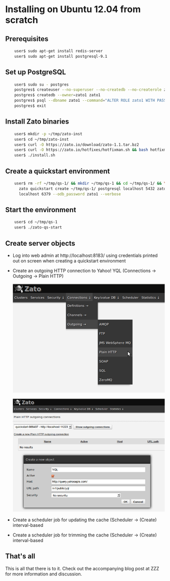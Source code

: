 Installing on Ubuntu 12.04 from scratch
=======================================

Prerequisites
-------------

```bash
    user$ sudo apt-get install redis-server
    user$ sudo apt-get install postgresql-9.1
```

Set up PostgreSQL
-----------------

```bash
    user$ sudo su - postgres
    postgres$ createuser --no-superuser --no-createdb --no-createrole zato1
    postgres$ createdb --owner=zato1 zato1
    postgres$ psql --dbname zato1 --command="ALTER ROLE zato1 WITH PASSWORD 'zato1'"
    postgres$ exit
```

Install Zato binaries
---------------------

```bash
    user$ mkdir -p ~/tmp/zato-inst
    user$ cd ~/tmp/zato-inst
    user$ curl -O https://zato.io/download/zato-1.1.tar.bz2
    user$ curl -O https://zato.io/hotfixes/hotfixman.sh && bash hotfixman.sh
    user$ ./install.sh
```

Create a quickstart environment
-------------------------------

```bash
    user$ rm -rf ~/tmp/qs-1/ && mkdir ~/tmp/qs-1 && cd ~/tmp/qs-1/ && \
      zato quickstart create ~/tmp/qs-1/ postgresql localhost 5432 zato1 zato1 \
      localhost 6379 --odb_password zato1 --verbose
```

Start the environment
---------------------

```bash
    user$ cd ~/tmp/qs-1
    user$ ./zato-qs-start
```

Create server objects
---------------------

 * Log into web admin at http://localhost:8183/ using credentials printed out
   on screen when creating a quickstart environment
   
 * Create an outgoing HTTP connection to Yahoo! YQL (Connections -> Outgoing -> Plain HTTP)
 
   ![](./outconn-http-menu.png)
   
   ![](./outconn-http-create.png)
 
 * Create a scheduler job for updating the cache (Scheduler -> (Create) interval-based
 
 * Create a scheduler job for trimming the cache (Scheduler -> (Create) interval-based
 
That's all
----------

This is all that there is to it. Check out the accompanying blog post at ZZZ
for more information and discussion.
